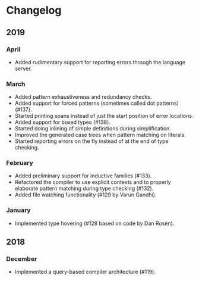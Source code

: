 # Changelog

## 2019

### April
- Added rudimentary support for reporting errors through the language server.

### March
- Added pattern exhaustiveness and redundancy checks.
- Added support for forced patterns (sometimes called dot patterns) (#137).
- Started printing spans instead of just the start position of error locations.
- Added support for boxed types (#138).
- Started doing inlining of simple definitions during simplification.
- Improved the generated case trees when pattern matching on literals.
- Started reporting errors on the fly instead of at the end of type checking.

### February
- Added preliminary support for inductive families (#133).
- Refactored the compiler to use explicit contexts and to properly elaborate pattern matching during type checking (#132).
- Added file watching functionality (#129 by Varun Gandhi).

### January
- Implemented type hovering (#128 based on code by Dan Rosén).

## 2018

### December
- Implemented a query-based compiler architecture (#119).
